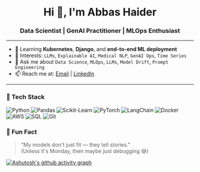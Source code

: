 <h1 align="center">Hi 👋, I'm Abbas Haider</h1>
<h3 align="center">Data Scientist | GenAI Practitioner | MLOps Enthusiast</h3>

---

- 🌱 Learning **Kubernetes**, **Django**, and **end-to-end ML deployment**
- 🧠 Interests: `LLMs`, `Explainable AI`, `Medical NLP`, `GenAI Ops`, `Time Series`
- 💬 Ask me about `Data Science`, `MLOps`, `LLMs`, `Model Drift`, `Prompt Engineering`
- 📫 Reach me at: [Email](mailto:abbas.haider1058@gmail.com) | [LinkedIn](https://linkedin.com/in/abbas1058)

---

### 🧰 Tech Stack

![Python](https://img.shields.io/badge/Python-3776AB?style=for-the-badge&logo=python&logoColor=white)
![Pandas](https://img.shields.io/badge/Pandas-150458?style=for-the-badge&logo=pandas&logoColor=white)
![Scikit-Learn](https://img.shields.io/badge/Scikit--Learn-F7931E?style=for-the-badge&logo=scikit-learn&logoColor=white)
![PyTorch](https://img.shields.io/badge/PyTorch-EE4C2C?style=for-the-badge&logo=pytorch&logoColor=white)
![LangChain](https://img.shields.io/badge/LangChain-000000?style=for-the-badge&logo=langchain&logoColor=white)
![Docker](https://img.shields.io/badge/Docker-2496ED?style=for-the-badge&logo=docker&logoColor=white)
![AWS](https://img.shields.io/badge/AWS-232F3E?style=for-the-badge&logo=amazon-aws&logoColor=white)
![SQL](https://img.shields.io/badge/SQL-003B57?style=for-the-badge&logo=sqlite&logoColor=white)
![Git](https://img.shields.io/badge/Git-F05032?style=for-the-badge&logo=git&logoColor=white)



### 🧩 Fun Fact

> “My models don't just fit — they tell stories.”  
> (Unless it's Monday, then maybe just debugging 😅)


[![Ashutosh's github activity graph](https://github-readme-activity-graph.vercel.app/graph?username=abbas4445)](https://github.com/ashutosh00710/github-readme-activity-graph)
